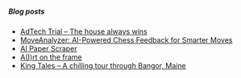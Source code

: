 <!--

### Hi there 👋

-->
##### Blog posts

<!-- BLOG-POST-LIST:START -->
- [AdTech Trial – The house always wins](https://vishsubramanian.me/adtech-trial-the-house-always-wins/?utm_source=rss&utm_medium=rss&utm_campaign=adtech-trial-the-house-always-wins)
- [MoveAnalyzer: AI-Powered Chess Feedback for Smarter Moves](https://vishsubramanian.me/moveanalyzer-ai-feedback-for-your-chess/?utm_source=rss&utm_medium=rss&utm_campaign=moveanalyzer-ai-feedback-for-your-chess)
- [AI Paper Scraper](https://vishsubramanian.me/ai-paper/?utm_source=rss&utm_medium=rss&utm_campaign=ai-paper)
- [A&lpar;I&rpar;rt on the frame](https://vishsubramanian.me/frame-art/?utm_source=rss&utm_medium=rss&utm_campaign=frame-art)
- [King Tales – A chilling tour through Bangor, Maine](https://vishsubramanian.me/king-tales-a-tour-through-bangor-maine/?utm_source=rss&utm_medium=rss&utm_campaign=king-tales-a-tour-through-bangor-maine)
<!-- BLOG-POST-LIST:END -->

<!--
**vishwanath79/vishwanath79** is a ✨ _special_ ✨ repository because its `README.md` (this file) appears on your GitHub profile.
